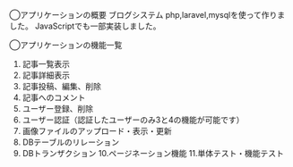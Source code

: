 ◯アプリケーションの概要
ブログシステム
php,laravel,mysqlを使って作りました。
JavaScriptでも一部実装しました。

◯アプリケーションの機能一覧
1. 記事一覧表示
2. 記事詳細表示
3. 記事投稿、編集、削除 
4. 記事へのコメント
5. ユーザー登録、削除
6. ユーザー認証（認証したユーザーのみ3と4の機能が可能です）
7. 画像ファイルのアップロード・表示・更新
8. DBテーブルのリレーション
9. DBトランザクション
10.ページネーション機能
11.単体テスト・機能テスト
